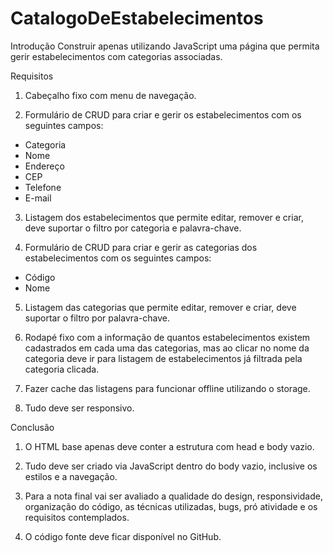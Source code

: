 # CatalogoDeEstabelecimentos

Introdução
Construir apenas utilizando JavaScript uma página que permita gerir estabelecimentos com categorias associadas.

Requisitos
1. Cabeçalho fixo com menu de navegação.

2. Formulário de CRUD para criar e gerir os estabelecimentos com os seguintes campos:
- Categoria
- Nome
- Endereço
- CEP
- Telefone
- E-mail

3. Listagem dos estabelecimentos que permite editar, remover e criar, deve suportar o filtro por categoria e palavra-chave.

4. Formulário de CRUD para criar e gerir as categorias dos estabelecimentos com os seguintes campos:
- Código
- Nome

5. Listagem das categorias que permite editar, remover e criar, deve suportar o filtro por palavra-chave.

6. Rodapé fixo com a informação de quantos estabelecimentos existem cadastrados em cada uma das categorias, mas ao clicar no nome da categoria deve ir para listagem de estabelecimentos já filtrada pela categoria clicada.

7. Fazer cache das listagens para funcionar offline utilizando o storage.

8. Tudo deve ser responsivo.

Conclusão

1. O HTML base apenas deve conter a estrutura com head e body vazio.

2. Tudo deve ser criado via JavaScript dentro do body vazio, inclusive os estilos e a navegação.

3. Para a nota final vai ser avaliado a qualidade do design, responsividade, organização do código, as técnicas utilizadas, bugs, pró atividade e os requisitos contemplados.

4. O código fonte deve ficar disponível no GitHub.
